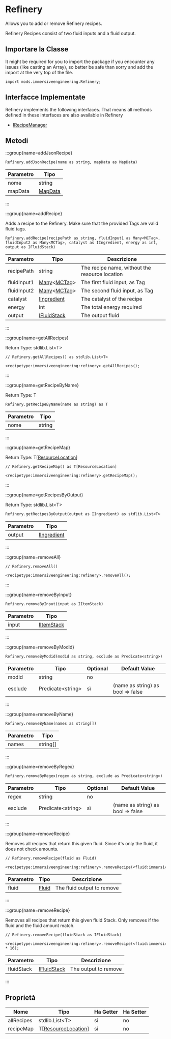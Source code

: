 # Refinery

Allows you to add or remove Refinery recipes.

 Refinery Recipes consist of two fluid inputs and a fluid output.

## Importare la Classe

It might be required for you to import the package if you encounter any issues (like casting an Array), so better be safe than sorry and add the import at the very top of the file.
```zenscript
import mods.immersiveengineering.Refinery;
```


## Interfacce Implementate
Refinery implements the following interfaces. That means all methods defined in these interfaces are also available in Refinery

- [IRecipeManager](/vanilla/api/recipe/manager/IRecipeManager)

## Metodi

:::group{name=addJsonRecipe}

```zenscript
Refinery.addJsonRecipe(name as string, mapData as MapData)
```

| Parametro | Tipo                                 |
| --------- | ------------------------------------ |
| nome      | string                               |
| mapData   | [MapData](/vanilla/api/data/MapData) |


:::

:::group{name=addRecipe}

Adds a recipe to the Refinery. Make sure that the provided Tags are valid fluid tags.

```zenscript
Refinery.addRecipe(recipePath as string, fluidInput1 as Many<MCTag>, fluidInput2 as Many<MCTag>, catalyst as IIngredient, energy as int, output as IFluidStack)
```

| Parametro   | Tipo                                                                              | Descrizione                                    |
| ----------- | --------------------------------------------------------------------------------- | ---------------------------------------------- |
| recipePath  | string                                                                            | The recipe name, without the resource location |
| fluidInput1 | [Many](/vanilla/api/util/Many)&lt;[MCTag](/vanilla/api/tag/MCTag)&gt; | The first fluid input, as Tag                  |
| fluidInput2 | [Many](/vanilla/api/util/Many)&lt;[MCTag](/vanilla/api/tag/MCTag)&gt; | The second fluid input, as Tag                 |
| catalyst    | [IIngredient](/vanilla/api/ingredient/IIngredient)                                | The catalyst of the recipe                     |
| energy      | int                                                                               | The total energy required                      |
| output      | [IFluidStack](/forge/api/fluid/IFluidStack)                                       | The output fluid                               |


:::

:::group{name=getAllRecipes}

Return Type: stdlib.List&lt;T&gt;

```zenscript
// Refinery.getAllRecipes() as stdlib.List<T>

<recipetype:immersiveengineering:refinery>.getAllRecipes();
```

:::

:::group{name=getRecipeByName}

Return Type: T

```zenscript
Refinery.getRecipeByName(name as string) as T
```

| Parametro | Tipo   |
| --------- | ------ |
| nome      | string |


:::

:::group{name=getRecipeMap}

Return Type: T[[ResourceLocation](/vanilla/api/resource/ResourceLocation)]

```zenscript
// Refinery.getRecipeMap() as T[ResourceLocation]

<recipetype:immersiveengineering:refinery>.getRecipeMap();
```

:::

:::group{name=getRecipesByOutput}

Return Type: stdlib.List&lt;T&gt;

```zenscript
Refinery.getRecipesByOutput(output as IIngredient) as stdlib.List<T>
```

| Parametro | Tipo                                               |
| --------- | -------------------------------------------------- |
| output    | [IIngredient](/vanilla/api/ingredient/IIngredient) |


:::

:::group{name=removeAll}

```zenscript
// Refinery.removeAll()

<recipetype:immersiveengineering:refinery>.removeAll();
```

:::

:::group{name=removeByInput}

```zenscript
Refinery.removeByInput(input as IItemStack)
```

| Parametro | Tipo                                       |
| --------- | ------------------------------------------ |
| input     | [IItemStack](/vanilla/api/item/IItemStack) |


:::

:::group{name=removeByModid}

```zenscript
Refinery.removeByModid(modid as string, exclude as Predicate<string>)
```

| Parametro | Tipo                                | Optional | Default Value                     |
| --------- | ----------------------------------- | -------- | --------------------------------- |
| modid     | string                              | no       |                                   |
| esclude   | Predicate&lt;string&gt; | sì       | (name as string) as bool => false |


:::

:::group{name=removeByName}

```zenscript
Refinery.removeByName(names as string[])
```

| Parametro | Tipo     |
| --------- | -------- |
| names     | string[] |


:::

:::group{name=removeByRegex}

```zenscript
Refinery.removeByRegex(regex as string, exclude as Predicate<string>)
```

| Parametro | Tipo                                | Optional | Default Value                     |
| --------- | ----------------------------------- | -------- | --------------------------------- |
| regex     | string                              | no       |                                   |
| esclude   | Predicate&lt;string&gt; | sì       | (name as string) as bool => false |


:::

:::group{name=removeRecipe}

Removes all recipes that return this given fluid. Since it's only the fluid, it does not check amounts.

```zenscript
// Refinery.removeRecipe(fluid as Fluid)

<recipetype:immersiveengineering:refinery>.removeRecipe(<fluid:immersiveengineering:biodiesel>.fluid);
```

| Parametro | Tipo                              | Descrizione                |
| --------- | --------------------------------- | -------------------------- |
| fluid     | [Fluid](/vanilla/api/fluid/Fluid) | The fluid output to remove |


:::

:::group{name=removeRecipe}

Removes all recipes that return this given fluid Stack. Only removes if the fluid and the fluid amount match.

```zenscript
// Refinery.removeRecipe(fluidStack as IFluidStack)

<recipetype:immersiveengineering:refinery>.removeRecipe(<fluid:immersiveengineering:biodiesel> * 16);
```

| Parametro  | Tipo                                        | Descrizione          |
| ---------- | ------------------------------------------- | -------------------- |
| fluidStack | [IFluidStack](/forge/api/fluid/IFluidStack) | The output to remove |


:::


## Proprietà

| Nome       | Tipo                                                          | Ha Getter | Ha Setter |
| ---------- | ------------------------------------------------------------- | --------- | --------- |
| allRecipes | stdlib.List&lt;T&gt;                              | sì        | no        |
| recipeMap  | T[[ResourceLocation](/vanilla/api/resource/ResourceLocation)] | sì        | no        |

